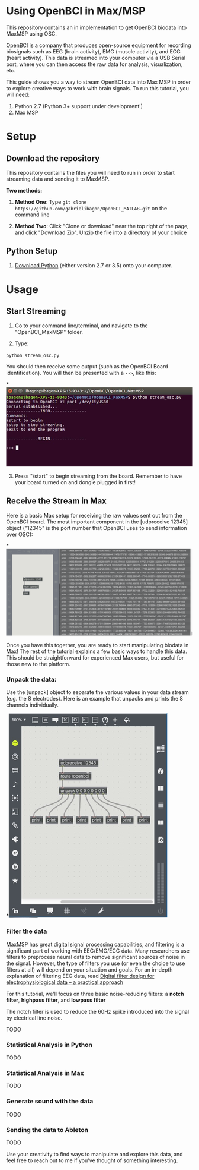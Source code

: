 Using OpenBCI in Max/MSP
==========================

This repository contains an in implementation to get OpenBCI biodata into MaxMSP using OSC.

[OpenBCI](openbci.com) is a company that produces open-source equipment for recording biosignals such as EEG (brain activity), EMG (muscle activity), and ECG (heart activity). This data is streamed into your computer via a USB Serial port, where you can then access the raw data for analysis, visualization, etc.

This guide shows you a way to stream OpenBCI data into Max MSP in order to explore creative ways to work with brain signals. To run this tutorial, you will need:

1. Python 2.7 (Python 3+ support under development!)
2. Max MSP

# Setup
## Download the repository
This repository contains the files you will need to run in order to start streaming data and sending it to MaxMSP. 

**Two methods:** 

  1. **Method One**: Type `git clone https://github.com/gabrielibagon/OpenBCI_MATLAB.git` on the command line

  2. **Method Two**: Click "Clone or download" near the top right of the page, and click "Download Zip". Unzip the file into a directory of your choice

## Python Setup
  1. [Download Python](https://www.python.org/downloads/) (either version 2.7 or 3.5) onto your computer.

# Usage
## Start Streaming
1. Go to your command line/terminal, and navigate to the "OpenBCI_MaxMSP" folder.

2. Type:

  `python stream_osc.py`

  You should then receive some output (such as the OpenBCI Board identification). You will then be presented with a `-->`, like this:

  *![osc_terminal](./Pictures/osc_terminal.jpg)

  	
3. Press "/start" to begin streaming from the board. Remember to have your board turned on and dongle plugged in first!

## Receive the Stream in Max

Here is a basic Max setup for receiving the raw values sent out from the OpenBCI board. The most important component in the [udpreceive 12345] object ("12345" is the port number that OpenBCI uses to send information over OSC):

  *![max_receive](./Pictures/max_receive.gif)

Once you have this together, you are ready to start manipulating biodata in Max! The rest of the tutorial explains a few basic ways to handle this data. This should be straightforward for experienced Max users, but useful for those new to the platform.

### Unpack the data: 

Use the [unpack] object to separate the various values in your data stream (e.g. the 8 electrodes). Here is an example that unpacks and prints the 8 channels individually.

  *![unpack](./Pictures/unpack.jpg)

### Filter the data

MaxMSP has great digital signal processing capabilities, and filtering is a significant part of working with EEG/EMG/ECG data. Many researchers use filters to preprocess neural data to remove significant sources of noise in the signal. However, the type of filters you use (or even the choice to use filters at all) will depend on your situation and goals. For an in-depth explanation of filtering EEG data, read [Digital filter design for electrophysiological data – a practical  approach](http://www.ncbi.nlm.nih.gov/pubmed/25128257)

For this tutorial, we'll focus on three basic noise-reducing filters: a **notch filter**, **highpass filter**, and **lowpass filter**

The notch filter is used to reduce the 60Hz spike introduced into the signal by electrical line noise.

TODO

### Statistical Analysis in Python
TODO

### Statistical Analysis in Max
TODO

### Generate sound with the data
TODO

### Sending the data to Ableton
TODO

Use your creativity to find ways to manipulate and explore this data, and feel free to reach out to me if you've thought of something interesting.


